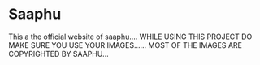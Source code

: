 # Saaphu
This a the official website of saaphu....
WHILE USING THIS PROJECT DO MAKE SURE YOU USE YOUR IMAGES...... MOST OF THE IMAGES ARE COPYRIGHTED BY SAAPHU...
